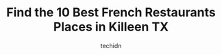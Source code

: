 ---
layout: ampstory
image: https://i0.wp.com/www.depkes.org/wp-content/uploads/2023/06/french-restaurants-0-in-killeen-tx-1685875758.jpeg?resize=640,853
author: techidn
featured: false
description: Discover the impressive array of French Restaurants options in Killeen TX, where you can find 10 of the largest French Restaurants establishments in the area. From renowned classics to hidde
title: Find the 10 Best French Restaurants Places in Killeen TX
cover:
   title: Find the 10 Best French Restaurants Places in Killeen TX
   subtitle: Rickpate
   background: https://www.depkes.org/wp-content/uploads/2023/06/french-restaurants-0-in-killeen-tx-1685875758.jpeg

pages: 
 - layout: thirds
   top: <h1>#1 Outback Steakhouse</h1>
   bottom: "<p>The salad is normally good but this one was great! Did you know that you can add egg and bacon?! Basically made it perfect Im in love 😻. Ginny was awesome suggestin</p>"
   background: https://www.depkes.org/wp-content/uploads/2023/06/french-restaurants-1-in-killeen-tx-1685875759.jpeg
   backgroundblur: true
 - layout: thirds
   top: <h1>#2 Hallmark Restaurant</h1>
   bottom: "<p>This place is absolutely amazing! I I seen some of the other reviews that were not so great and Im not sure that we ate at the same restaurant.. LOL. highly recommend th</p>"
   background: https://www.depkes.org/wp-content/uploads/2023/06/french-restaurants-2-in-killeen-tx-1685875759.jpeg
   cta:
      link: https://www.depkes.org/blog/find-the-10-best-french-restaurants-places-in-killeen-tx/
      text: Find the 10 Best French Restaurants Places in Killeen TX
 - layout: thirds
   top: <h1>#3 Bobby Bs Soul Food Kitchen & More</h1>
   bottom: "<p>3601 Zephyr Rd, Killeen, TX 76543, United States</p>"
   background: https://www.depkes.org/wp-content/uploads/2023/06/french-restaurants-3-in-killeen-tx-1685875760.jpeg
   cta:
      link: https://www.depkes.org/blog/find-the-10-best-french-restaurants-places-in-killeen-tx/
      text: Find the 10 Best French Restaurants Places in Killeen TX
 - layout: thirds
   top: <h1>#4 Hendersons Family Restaurant</h1>
   bottom: "<p>415 E Avenue A, Killeen, TX 76541, United States</p>"
   background: https://plus.unsplash.com/premium_photo-1664640458616-3c74f8cb4589?ixlib=rb-4.0.3&ixid=MnwxMjA3fDB8MHxwaG90by1wYWdlfHx8fGVufDB8fHx8&auto=format&fit=crop&w=640&h=853&q=80
   cta:
      link: https://www.depkes.org/blog/find-the-10-best-french-restaurants-places-in-killeen-tx/
      text: Find the 10 Best French Restaurants Places in Killeen TX
 - layout: thirds
   top: <h1>#5 Little Italy Italian Family Restaurant</h1>
   bottom: "<p>1218 S Fort Hood St, Killeen, TX 76542, United States</p>"
   background: https://images.unsplash.com/photo-1553949345-eb786bb3f7ba?ixlib=rb-4.0.3&ixid=MnwxMjA3fDB8MHxwaG90by1wYWdlfHx8fGVufDB8fHx8&auto=format&fit=crop&w=640&h=853&q=80
   cta:
      link: https://www.depkes.org/blog/find-the-10-best-french-restaurants-places-in-killeen-tx/
      text: Find the 10 Best French Restaurants Places in Killeen TX
 - layout: thirds
   top: <h1>#6 Brick and Forge Taproom</h1>
   bottom: "<p>2901 E Central Texas Expy, Killeen, TX 76543, United States</p>"
   background: https://images.unsplash.com/photo-1510906594845-bc082582c8cc?ixlib=rb-4.0.3&ixid=MnwxMjA3fDB8MHxwaG90by1wYWdlfHx8fGVufDB8fHx8&auto=format&fit=crop&w=640&h=853&q=80
   cta:
      link: https://www.depkes.org/blog/find-the-10-best-french-restaurants-places-in-killeen-tx/
      text: Find the 10 Best French Restaurants Places in Killeen TX
 - layout: thirds
   top: <h1>#7 CostaMar Seafood and Grill Restaurant</h1>
   bottom: "<p>701 W Elms Rd Ste 200, Killeen, TX 76542, United States</p>"
   background: https://images.unsplash.com/photo-1602536052359-ef94c21c5948?ixlib=rb-4.0.3&ixid=MnwxMjA3fDB8MHxwaG90by1wYWdlfHx8fGVufDB8fHx8&auto=format&fit=crop&w=640&h=853&q=80
   cta:
      link: https://www.depkes.org/blog/find-the-10-best-french-restaurants-places-in-killeen-tx/
      text: Find the 10 Best French Restaurants Places in Killeen TX
 - layout: thirds
   middle: Continue reading...
   background: https://images.unsplash.com/photo-1591393223703-56fe1347ac62?ixlib=rb-4.0.3&ixid=MnwxMjA3fDB8MHxwaG90by1wYWdlfHx8fGVufDB8fHx8&auto=format&fit=crop&w=640&h=853&q=80
   cta:
      link: https://www.depkes.org/blog/find-the-10-best-french-restaurants-places-in-killeen-tx/
      text: Find the 10 Best French Restaurants Places in Killeen TX
      
---
